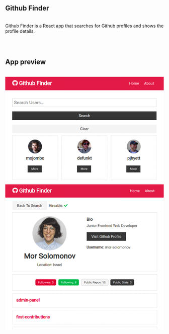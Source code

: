 
## Github Finder
<br/> 
Github Finder is a React app that searches for Github profiles and shows the profile details.

<br/><br/> 

## App preview

<br/>
<img src="/github__finder.png?raw=true" width="600"/>
<br/>
<img src="/githubfinder_user.png?raw=true" width="600"/>
<br/>
